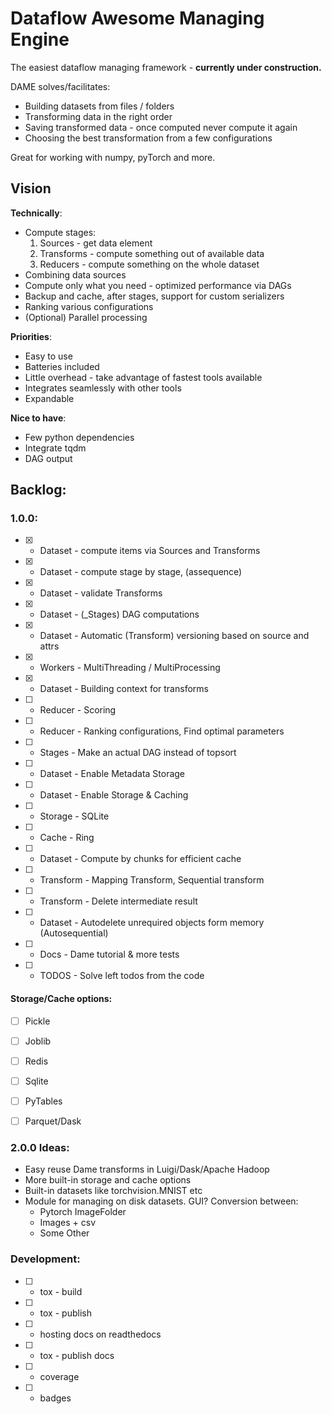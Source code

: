 # Dataflow Awesome Managing Engine

The easiest dataflow managing framework - **currently under construction.**

DAME solves/facilitates:
 - Building datasets from files / folders
 - Transforming data in the right order
 - Saving transformed data - once computed never compute it again
 - Choosing the best transformation from a few configurations

Great for working with numpy, pyTorch and more.

## Vision

**Technically**:
 - Compute stages:
   1. Sources - get data element
   2. Transforms - compute something out of available data
   3. Reducers - compute something on the whole dataset
 - Combining data sources
 - Compute only what you need - optimized performance via DAGs
 - Backup and cache, after stages, support for custom serializers
 - Ranking various configurations
 - (Optional) Parallel processing

**Priorities**:
 - Easy to use
 - Batteries included
 - Little overhead - take advantage of fastest tools available
 - Integrates seamlessly with other tools
 - Expandable

**Nice to have**:
 - Few python dependencies
 - Integrate tqdm
 - DAG output

## Backlog:

### 1.0.0:
  * [x] - Dataset - compute items via Sources and Transforms
  * [x] - Dataset - compute stage by stage, (assequence)
  * [x] - Dataset - validate Transforms
  * [x] - Dataset - (_Stages) DAG computations
  * [x] - Dataset - Automatic (Transform) versioning based on source and attrs
  * [x] - Workers - MultiThreading / MultiProcessing
  * [x] - Dataset - Building context for transforms
  * [ ] - Reducer - Scoring
  * [ ] - Reducer - Ranking configurations, Find optimal parameters
  * [ ] - Stages - Make an actual DAG instead of topsort
  * [ ] - Dataset - Enable Metadata Storage
  * [ ] - Dataset - Enable Storage & Caching
  * [ ] - Storage - SQLite
  * [ ] - Cache - Ring
  * [ ] - Dataset - Compute by chunks for efficient cache
  * [ ] - Transform - Mapping Transform, Sequential transform
  * [ ] - Transform - Delete intermediate result
  * [ ] - Dataset - Autodelete unrequired objects form memory (Autosequential)
  * [ ] - Docs - Dame tutorial & more tests
  * [ ] - TODOS - Solve left todos from the code


#### Storage/Cache options:

 * [ ] Pickle
 * [ ] Joblib
 * [ ] Redis
 * [ ] Sqlite
 * [ ] PyTables
 * [ ] Parquet/Dask


### 2.0.0 Ideas:
  * Easy reuse Dame transforms in Luigi/Dask/Apache Hadoop
  * More built-in storage and cache options
  * Built-in datasets like torchvision.MNIST etc
  * Module for managing on disk datasets. GUI? Conversion between:
    - Pytorch ImageFolder
    - Images + csv
    - Some Other

### Development:
  * [ ] - tox - build
  * [ ] - tox - publish
  * [ ] - hosting docs on readthedocs
  * [ ] - tox - publish docs
  * [ ] - coverage
  * [ ] - badges
  